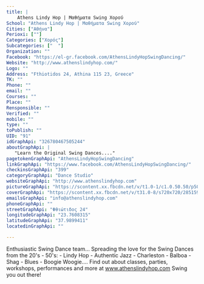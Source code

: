 ```yaml
---
title: |
    Athens Lindy Hop | Μαθήματα Swing Χορού
School: "Athens Lindy Hop | Μαθήματα Swing Χορού"
Cities: ["Αθήνα"]
Perioxi: [""]
Categories: ["Χορός"]
Subcategories: ["  "]
Organization: ""
Facebook: "https://el-gr.facebook.com/AthensLindyHopSwingDancing/"
Website: "http://www.athenslindyhop.com/"
Logo: ""
Address: "Fthiotidos 24, Athina 115 23, Greece"
TK: ""
Phone: ""
email: ""
Courses: ""
Place: ""
Rensponsible: ""
Verified: ""
mobile: ""
type: ""
toPublish: ""
UID: "91"
idGraphApi: "326780467505244"
aboutGraphApi: | 
   "Learn the Original Swing Dances...."
pagetokenGraphApi: "AthensLindyHopSwingDancing"
linkGraphApi: "https://www.facebook.com/AthensLindyHopSwingDancing/"
checkinsGraphApi: "399"
categoryGraphApi: "Dance Studio"
websiteGraphApi: "http://www.athenslindyhop.com"
pictureGraphApi: "https://scontent.xx.fbcdn.net/v/t1.0-1/c1.0.50.50/p50x50/10407245_326780577505233_1091471091585127039_n.jpg?oh=342181811598a9864e82b938b9f18c28&amp;oe=5B4BD93B"
coverGraphApi: "https://scontent.xx.fbcdn.net/v/t31.0-8/s720x720/28515921_831667327016553_8791630026713483367_o.jpg?oh=3bac141a955dbe2fc82a29e5ed83bdb6&amp;oe=5B05D6BD"
emailsGraphApi: "info@athenslindyhop.com"
phoneGraphApi: ""
streetGraphApi: "Φθιώτιδος 24"
longitudeGraphApi: "23.7608315"
latitudeGraphApi: "37.9899411"
locatedinGraphApi: ""

---
```


Enthusiastic Swing Dance team... Spreading the love for the Swing Dances from the 20&#39;s - 50&#39;s: - Lindy Hop - Authentic Jazz - Charleston - Balboa - Shag - Blues - Boogie Woogie.... Find out about classes, parties, workshops, performances and more at www.athenslindyhop.com Swing you out there!

